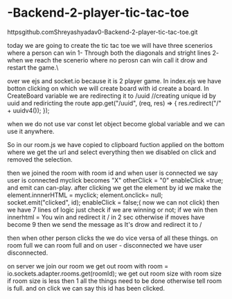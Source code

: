 # -Backend-2-player-tic-tac-toe
httpsgithub.comShreyashyadav0-Backend-2-player-tic-tac-toe.git

today we are going to create the tic tac toe we will have three scenerios where a person can win 1- Through both the diagonals and stright lines 2- when we reach the scenerio where no perosn can win call it drow and restart the game.\

over we ejs and socket.io because it is 2 player game.
In index.ejs we have botton clicking on which we will create board with id create a board.
In CreateBoard variable we are redirecting it to /uuid
//creating unique id by uuid and rediricting the route
app.get("/uuid", (req, res) => {
    res.redirect("/" + uuidv4());
});

when we do not use var const let object become global variable and we can use it anywhere.

So in our room.js
we have copied to clipboard fuction applied on the bottom where we get the url and select everything then we disabled on click and removed the selection.

then we joined the room with room id and when user is connected we say user is connected myclick becomes "X" otherClick = "0" enableClick =true; and emit can can-play.
after clicking we get the element by id we make the element.innnerHTML = myclick;
element.onclick= null;
socket.emit("clicked", id);
enableClick = false;( now we can not click)
then we have 7 lines of logic just check if we are winning or not;
if we win then innerhtml = You win and redirect it / in 2 sec otherwise if moves have become 9 then we send the message as It's drow and redirect it to /

then when other person clicks the we do vice versa of all these things.
on room full we can room full and on user - disconnected we have user disconnected.

on server we join our room we get out room with room = io.sockets.adapter.rooms.get(roomId); we get out room size with room size if room size is less then 1 all the things need to be done otherwise tell room is full.
and on click we can say this id has been clicked.
